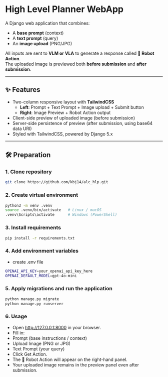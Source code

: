 # High Level Planner WebApp

A Django web application that combines:
- A **base prompt** (context)
- A **text prompt** (query)
- An **image upload** (PNG/JPG)

All inputs are sent to **VLM or VLA** to generate a response called **🤖 Robot Action**.  
The uploaded image is previewed both **before submission** and **after submission**.

---

## ✨ Features
- Two-column responsive layout with **TailwindCSS**
  - **Left**: Prompt + Text Prompt + Image upload + Submit button
  - **Right**: Image Preview + Robot Action output
- Client-side preview of uploaded image (before submission)
- Server-side persistence of preview (after submission, using base64 data URI)
- Styled with TailwindCSS, powered by Django 5.x

---

## 🛠️ Preparation

### 1. Clone repository
```bash
git clone https://github.com/kbj14/alc_hlp.git
```

### 2. Create virtual environment
```bash
python3 -m venv .venv
source .venv/bin/activate   # Linux / macOS
.venv\Scripts\activate      # Windows (PowerShell)
```

### 3. Install requirements
```bash
pip install -r requirements.txt
```

### 4. Add environment variables
- create .env file
```bash
OPENAI_API_KEY=your_openai_api_key_here
OPENAI_DEFAULT_MODEL=gpt-4o-mini
```

### 5. Apply migrations and run the application
```bash
python manage.py migrate
python manage.py runserver
```

### 6. Usage
- Open http://127.0.0.1:8000 in your browser.
- Fill in:
- Prompt (base instructions / context)
- Upload Image (PNG or JPG)
- Text Prompt (your query)
- Click Get Action.
- The 🤖 Robot Action will appear on the right-hand panel.
- Your uploaded image remains in the preview panel even after submission.
